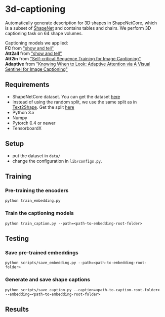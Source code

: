 # 3d-captioning

Automatically generate description for 3D shapes in ShapeNetCore, which is a subset of [ShapeNet](https://www.shapenet.org/) and contains tables and chairs. We perform 3D captioning task on 64 shape volumes.

Captioning models we applied:
<br/>__FC__ from ["show and tell"](https://arxiv.org/pdf/1411.4555.pdf)
<br/>__Att2all__ from ["show and tell"](https://arxiv.org/pdf/1411.4555.pdf)
<br/>__Att2in__ from ["Self-critical Sequence Training for Image Captioning"](https://arxiv.org/pdf/1612.00563.pdf)
<br/>__Adaptive__ from ["Knowing When to Look: Adaptive Attention via
A Visual Sentinel for Image Captioning"](https://arxiv.org/pdf/1411.4555.pdf)

## Requirements
- ShapeNetCore dataset. You can get the dataset [here](http://text2shape.stanford.edu/dataset/shapenet/nrrd_256_filter_div_64_solid.zip)
- Instead of using the random split, we use the same split as in [Text2Shape](https://arxiv.org/abs/1803.08495). Get the split [here](https://drive.google.com/drive/folders/1nlDBAqdyIzhOXaU0ZpVND8zpktrIUhYc?usp=sharing)
- Python 3.x
- Numpy
- Pytorch 0.4 or newer
- TensorboardX

## Setup
- put the dataset in `data/`
- change the configuration in `lib/configs.py`. 

## Training

### Pre-training the encoders
```shell
python train_embedding.py
```

### Train the captioning models
```shell
python train_caption.py --path=<path-to-embedding-root-folder>
```

## Testing

### Save pre-trained embeddings
```shell
python scripts/save_embedding.py --path=<path-to-embedding-root-folder>
```

### Generate and save shape captions
```shell
python scripts/save_caption.py --caption=<path-to-caption-root-folder> --embedding=<path-to-embedding-root-folder>
```

## Results

